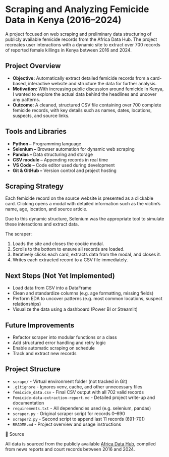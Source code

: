 # Scraping and Analyzing Femicide Data in Kenya (2016–2024)

A project focused on web scraping and preliminary data structuring of publicly available femicide records from the Africa Data Hub. The project recreates user interactions with a dynamic site to extract over 700 records of reported female killings in Kenya between 2016 and 2024.

## Project Overview

- **Objective:** Automatically extract detailed femicide records from a card-based, interactive website and structure the data for further analysis.
- **Motivation:** With increasing public discussion around femicide in Kenya, I wanted to explore the actual data behind the headlines and uncover any patterns.
- **Outcome:** A cleaned, structured CSV file containing over 700 complete femicide records, with key details such as names, dates, locations, suspects, and source links.

## Tools and Libraries
- **Python –** Programming language
- **Selenium –** Browser automation for dynamic web scraping
- **Pandas –** Data structuring and storage
- **CSV module –** Appending records in real time
- **VS Code –** Code editor used during development
- **Git & GitHub –** Version control and project hosting

## Scraping Strategy

Each femicide record on the source website is presented as a clickable card. Clicking opens a modal with detailed information such as the victim’s name, age, location, and source article.

Due to this dynamic structure, Selenium was the appropriate tool to simulate these interactions and extract data.

The scraper:
1. Loads the site and closes the cookie modal.
2. Scrolls to the bottom to ensure all records are loaded.
3. Iteratively clicks each card, extracts data from the modal, and closes it.
4. Writes each extracted record to a CSV file immediately.

## Next Steps (Not Yet Implemented)
- Load data from CSV into a DataFrame
- Clean and standardize columns (e.g. age formatting, missing fields)
- Perform EDA to uncover patterns (e.g. most common locations, suspect relationships)
- Visualize the data using a dashboard (Power BI or Streamlit)

## Future Improvements
- Refactor scraper into modular functions or a class
- Add structured error handling and retry logic
- Enable automatic scraping on schedule
- Track and extract new records

## Project Structure

- `scrape/` - Virtual environment folder (not tracked in Git)
- `.gitignore` - Ignores venv, cache, and other unnecessary files
- `femicide_data.csv` - Final CSV output with all 702 valid records
- `Femicide-data-extraction-report.md` - Detailed project write-up and documentation
- `requirements.txt` - All dependencies used (e.g. selenium, pandas)
- `scraper.py` - Original scraper script for records 0–690
- `scraper2.py` - Second script to append last 11 records (691–701)
- `README.md` - Project overview and usage instructions

📎 Source

All data is sourced from the publicly available <a href="https://www.africadatahub.org/femicide-kenya">Africa Data Hub</a>, compiled from news reports and court records between 2016 and 2024.
